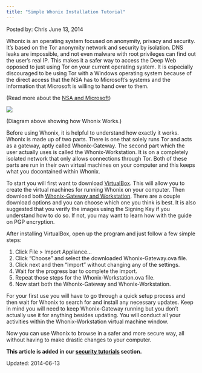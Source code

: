 ```yaml
---
title: "Simple Whonix Installation Tutorial"
---
```


Posted by: Chris </span>
<span>June 13, 2014</span>

<p>Whonix is an operating system focused on anonymity, privacy and security. It&#8217;s based on the Tor anonymity network and security by isolation. DNS leaks are impossible, and not even malware with root privileges can find out the user&#8217;s real IP. This makes it a safer way to access the Deep Web opposed to just using Tor on your current operating system. It is especially discouraged to be using Tor with a Windows operating system because of the direct access that the NSA has to Microsoft’s systems and the information that Microsoft is willing to hand over to them.</p>
<p>(Read more about the <a href="http://www.theguardian.com/world/2013/jul/11/microsoft-nsa-collaboration-user-data" target="_blank">NSA and Microsoft</a>)</p>
<img src="https://G-I-R.github.io/deepdotweb/imgs/2014/06/whonix.png" />

<p>(Diagram above showing how Whonix Works.)</p>
<p>Before using Whonix, it is helpful to understand how exactly it works. Whonix is made up of two parts. There is one that solely runs Tor and acts as a gateway, aptly called Whonix-Gateway. The second part which the user actually uses is called the Whonix-Workstation. It is on a completely isolated network that only allows connections through Tor. Both of these parts are run in their own virtual machines on your computer and this keeps what you docontained within Whonix.</p>
<p>To start you will first want to download <a href="https://www.virtualbox.org/wiki/Downloads" target="_blank">VirtualBox</a>. This will allow you to create the virtual machines for running Whonix on your computer. Then download both <a href="https://www.whonix.org/wiki/Download#Download_Whonix" target="_blank">Whonix-Gateway and Workstation</a>. There are a couple download options and you can choose which one you think is best. It is also suggested that you verify the images using the Signing Key if you understand how to do so. If not, you may want to learn how with the guide on PGP encryption.</p>
<p>After installing VirtualBox, open up the program and just follow a few simple steps:</p>
<ol>
<li>Click File &gt; Import Appliance…</li>
<li>Click “Choose” and select the downloaded Whonix-Gateway.ova file.</li>
<li>Click next and then “Import” without changing any of the settings.</li>
<li>Wait for the progress bar to complete the import.</li>
<li>Repeat those steps for the Whonix-Workstation.ova file.</li>
<li>Now start both the Whonix-Gateway and Whonix-Workstation.</li>
</ol>
<p>For your first use you will have to go through a quick setup process and then wait for Whonix to search for and install any necessary updates. Keep in mind you will need to keep Whonix-Gateway running but you don’t actually use it for anything besides updating. You will conduct all your activities within the Whonix-Workstation virtual machine window.</p>
<p>Now you can use Whonix to browse in a safer and more secure way, all without having to make drastic changes to your computer.</p>
<p><strong>This article is added in our <a href="security-tutorials/" target="_blank">security tutorials</a> section.</strong></p>
</div>

Updated: 2014-06-13
    
